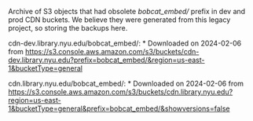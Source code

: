 Archive of S3 objects that had obsolete _bobcat_embed/_ prefix in dev and prod CDN buckets.  We believe they were generated from this legacy project, so storing the backups here.

cdn-dev.library.nyu.edu/bobcat_embed/:
        * Downloaded on 2024-02-06 from https://s3.console.aws.amazon.com/s3/buckets/cdn-dev.library.nyu.edu?prefix=bobcat_embed/&region=us-east-1&bucketType=general

cdn.library.nyu.edu/bobcat_embed/:
        * Downloaded on 2024-02-06 from https://s3.console.aws.amazon.com/s3/buckets/cdn.library.nyu.edu?region=us-east-1&bucketType=general&prefix=bobcat_embed/&showversions=false
